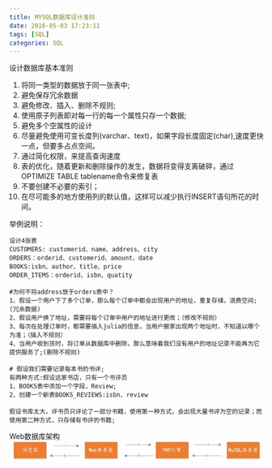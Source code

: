 ```yaml
---
title: MYSQL数据库设计准则
date: 2016-05-03 17:23:11
tags: [SQL]
categories: SQL
---
```

设计数据库基本准则
1. 将同一类型的数据放于同一张表中;
2. 避免保存冗余数据
3. 避免修改、插入、删除不规则;
4. 使用原子列表即对每一行的每一个属性只存一个数据;
5. 避免多个空属性的设计
6. 尽量避免使用可变长度列(varchar、text)，如果字段长度固定(char),速度更快一点，但要多占点空间。
7. 通过简化权限，来提高查询速度
8. 表的优化，随着更新和删除操作的发生，数据将变得支离破碎，通过OPTIMIZE TABLE tablename命令来修复表
9. 不要创建不必要的索引；
10. 在尽可能多的地方使用列的默认值，这样可以减少执行INSERT语句所花的时间。


举例说明：
```
设计4张表
CUSTOMERS: customerid、name、address、city
ORDERS：orderid、customerid、amount、date
BOOKS:isbn、author、title、price
ORDER_ITEMS：orderid、isbn、quatity

#为何不将address放于orders表中？
1、假设一个用户下了多个订单，那么每个订单中都会出现用户的地址，重复存储，浪费空间;(冗余数据)
2、假设用户换了地址，需要将每个订单中用户的地址进行更改；（修改不规则）
3、每次在处理订单时，都需要插入julia的信息，当用户搬家出现两个地址时，不知道以哪个为准；（插入不规则）
4、当用户收到货时，将订单从数据库中删除，那么意味着我们没有用户的地址记录不能再为它提供服务了;(删除不规则)

# 假设我们需要记录每本书的书评;
有两种方式:假设这家书店，只有一个书评员
1、BOOKS表中添加一个字段，Review;
2、创建一个新表BOOKS_REVIEWS:isbn、review

假设书库太大，评书员只评论了一部分书籍，使用第一种方式，会出现大量书评为空的记录；而使用第二种方式，只存储有书评的书籍;
```

Web数据库架构
![](/images/Web服务器架构.jpg)
